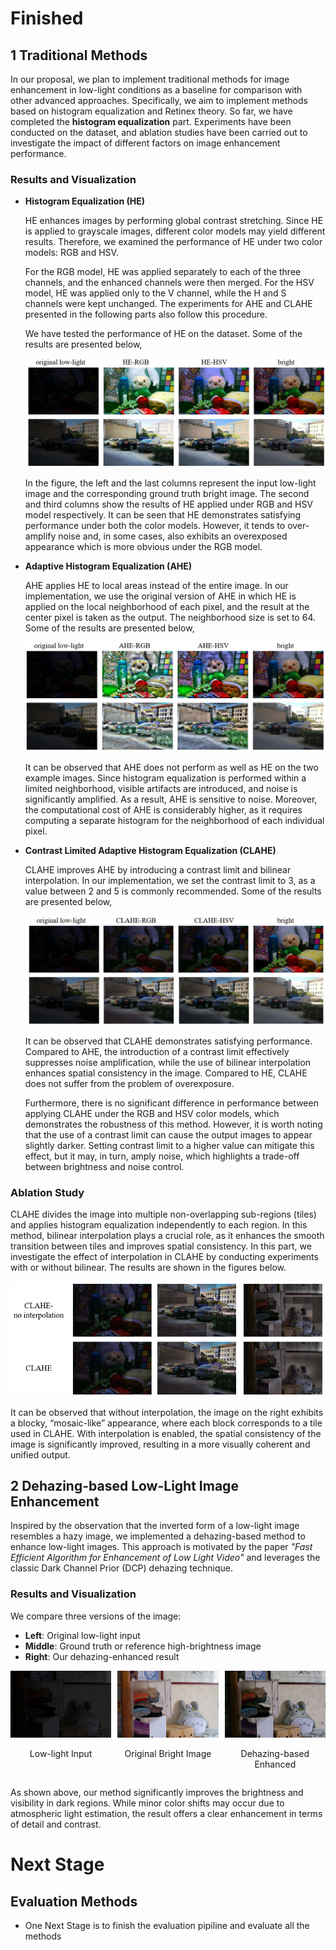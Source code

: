# Finished

## 1 Traditional Methods

In our proposal, we plan to implement traditional methods for image enhancement in low-light conditions as a baseline for comparison with other advanced approaches. Specifically, we aim to implement methods based on histogram equalization and Retinex theory. So far, we have completed the **histogram equalization** part. Experiments have been conducted on the dataset, and ablation studies have been carried out to investigate the impact of different factors on image enhancement performance.

### Results and Visualization

- **Histogram Equalization (HE)**
  
  HE enhances images by performing global contrast stretching. Since HE is applied to grayscale images, different color models may yield different results. Therefore, we examined the performance of HE under two color models: RGB and HSV.

  For the RGB model, HE was applied separately to each of the three channels, and the enhanced channels were then merged. For the HSV model, HE was applied only to the V channel, while the H and S channels were kept unchanged. The experiments for AHE and CLAHE presented in the following parts also follow this procedure. 

  We have tested the performance of HE on the dataset. Some of the results are presented below,

  ![fig1](https://github.com/uservan/csds490_project/blob/master/images/traditional%20methods/figure1.png)

  In the figure, the left and the last columns represent the input low-light image and the corresponding ground truth bright image. The second and third columns show the results of HE applied under RGB and HSV model respectively. It can be seen that HE demonstrates satisfying performance under both the color models. However, it tends to over-amplify noise and, in some cases, also exhibits an overexposed appearance which is more obvious under the RGB model.

- **Adaptive Histogram Equalization (AHE)**

  AHE applies HE to local areas instead of the entire image. In our implementation, we use the original version of AHE in which HE is applied on the local neighborhood of each pixel, and the result at the center pixel is taken as the output. The neighborhood size is set to 64. Some of the results are presented below,

  ![fig2](https://github.com/uservan/csds490_project/blob/master/images/traditional%20methods/figure2.png)

  It can be observed that AHE does not perform as well as HE on the two example images. Since histogram equalization is performed within a limited neighborhood, visible artifacts are introduced, and noise is significantly amplified. As a result, AHE is sensitive to noise. Moreover, the computational cost of AHE is considerably higher, as it requires computing a separate histogram for the neighborhood of each individual pixel.

- **Contrast Limited Adaptive Histogram Equalization (CLAHE)**

  CLAHE improves AHE by introducing a contrast limit and bilinear interpolation. In our implementation, we set the contrast limit to 3, as a value between 2 and 5 is commonly recommended. Some of the results are presented below,

  ![fig3](https://github.com/uservan/csds490_project/blob/master/images/traditional%20methods/figure5.png)

  It can be observed that CLAHE demonstrates satisfying performance. Compared to AHE, the introduction of a contrast limit effectively suppresses noise amplification, while the use of bilinear interpolation enhances spatial consistency in the image. Compared to HE, CLAHE does not suffer from the problem of overexposure.
  
  Furthermore, there is no significant difference in performance between applying CLAHE under the RGB and HSV color models, which demonstrates the robustness of this method. However, it is worth noting that the use of a contrast limit can cause the output images to appear slightly darker. Setting contrast limit to a higher value can mitigate this effect, but it may, in turn, amply noise, which highlights a trade-off between brightness and noise control.

### Ablation Study

  CLAHE divides the image into multiple non-overlapping sub-regions (tiles) and applies histogram equalization independently to each region. In this method, bilinear interpolation plays a crucial role, as it enhances the smooth transition between tiles and improves spatial consistency. In this part, we investigate the effect of interpolation in CLAHE by conducting experiments with or without bilinear. The results are shown in the figures below.

 ![fig4](https://github.com/uservan/csds490_project/blob/master/images/traditional%20methods/figure4.png)

 It can be observed that without interpolation, the image on the right exhibits a blocky, “mosaic-like” appearance, where each block corresponds to a tile used in CLAHE. With interpolation is enabled, the spatial consistency of the image is significantly improved, resulting in a more visually coherent and unified output.

## 2 Dehazing-based Low-Light Image Enhancement

Inspired by the observation that the inverted form of a low-light image resembles a hazy image, we implemented a dehazing-based method to enhance low-light images. This approach is motivated by the paper *"Fast Efficient Algorithm for Enhancement of Low Light Video"* and leverages the classic Dark Channel Prior (DCP) dehazing technique.

### Results and Visualization

We compare three versions of the image:

- **Left**: Original low-light input  
- **Middle**: Ground truth or reference high-brightness image  
- **Right**: Our dehazing-enhanced result


<div style="display: flex; justify-content: space-between; gap: 10px;">
  <div style="text-align: center;">
    <img src="images/dehaze/low22.png" alt="Low-light" width="250"/>
    <p style="font-size: 14px;">Low-light Input</p>
  </div>
  <div style="text-align: center;">
    <img src="images/dehaze/high22.png" alt="Ground Truth" width="250"/>
    <p style="font-size: 14px;">Original Bright Image</p>
  </div>
  <div style="text-align: center;">
    <img src="images/dehaze/enhanced.jpg" alt="Enhanced" width="250"/>
    <p style="font-size: 14px;">Dehazing-based Enhanced</p>
  </div>
</div>

As shown above, our method significantly improves the brightness and visibility in dark regions. While minor color shifts may occur due to atmospheric light estimation, the result offers a clear enhancement in terms of detail and contrast.


# Next Stage
## Evaluation Methods
- One Next Stage is to finish the evaluation pipiline and evaluate all the methods
